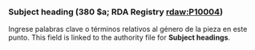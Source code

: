 ### Subject heading (380 $a; RDA Registry [rdaw:P10](http://www.rdaregistry.info/Elements/w/#P10004)[004](http://www.rdaregistry.info/Elements/w/#P10004))

Ingrese palabras clave o términos relativos al género de la pieza en este punto. This field is linked to the authority file for **Subject headings**.
